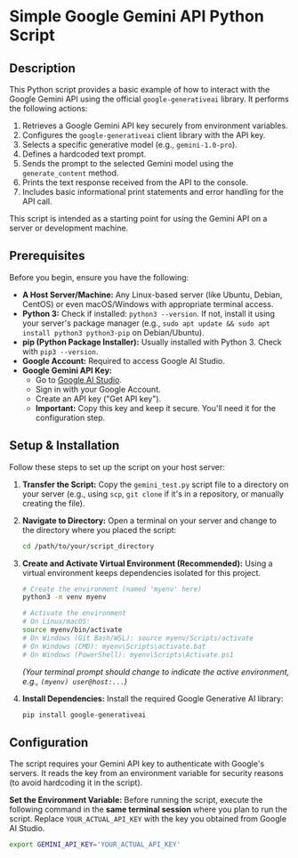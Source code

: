 # Simple Google Gemini API Python Script

## Description

This Python script provides a basic example of how to interact with the Google Gemini API using the official `google-generativeai` library. It performs the following actions:

1.  Retrieves a Google Gemini API key securely from environment variables.
2.  Configures the `google-generativeai` client library with the API key.
3.  Selects a specific generative model (e.g., `gemini-1.0-pro`).
4.  Defines a hardcoded text prompt.
5.  Sends the prompt to the selected Gemini model using the `generate_content` method.
6.  Prints the text response received from the API to the console.
7.  Includes basic informational print statements and error handling for the API call.

This script is intended as a starting point for using the Gemini API on a server or development machine.

## Prerequisites

Before you begin, ensure you have the following:

* **A Host Server/Machine:** Any Linux-based server (like Ubuntu, Debian, CentOS) or even macOS/Windows with appropriate terminal access.
* **Python 3:** Check if installed: `python3 --version`. If not, install it using your server's package manager (e.g., `sudo apt update && sudo apt install python3 python3-pip` on Debian/Ubuntu).
* **pip (Python Package Installer):** Usually installed with Python 3. Check with `pip3 --version`.
* **Google Account:** Required to access Google AI Studio.
* **Google Gemini API Key:**
    * Go to [Google AI Studio](https://aistudio.google.com/).
    * Sign in with your Google Account.
    * Create an API key ("Get API key").
    * **Important:** Copy this key and keep it secure. You'll need it for the configuration step.

## Setup & Installation

Follow these steps to set up the script on your host server:

1.  **Transfer the Script:**
    Copy the `gemini_test.py` script file to a directory on your server (e.g., using `scp`, `git clone` if it's in a repository, or manually creating the file).

2.  **Navigate to Directory:**
    Open a terminal on your server and change to the directory where you placed the script:
    ```bash
    cd /path/to/your/script_directory
    ```

3.  **Create and Activate Virtual Environment (Recommended):**
    Using a virtual environment keeps dependencies isolated for this project.
    ```bash
    # Create the environment (named 'myenv' here)
    python3 -m venv myenv

    # Activate the environment
    # On Linux/macOS:
    source myenv/bin/activate
    # On Windows (Git Bash/WSL): source myenv/Scripts/activate
    # On Windows (CMD): myenv\Scripts\activate.bat
    # On Windows (PowerShell): myenv\Scripts\Activate.ps1
    ```
    *(Your terminal prompt should change to indicate the active environment, e.g., `(myenv) user@host:...`)*

4.  **Install Dependencies:**
    Install the required Google Generative AI library:
    ```bash
    pip install google-generativeai
    ```

## Configuration

The script requires your Gemini API key to authenticate with Google's servers. It reads the key from an environment variable for security reasons (to avoid hardcoding it in the script).

**Set the Environment Variable:**
Before running the script, execute the following command in the **same terminal session** where you plan to run the script. Replace `YOUR_ACTUAL_API_KEY` with the key you obtained from Google AI Studio.

```bash
export GEMINI_API_KEY='YOUR_ACTUAL_API_KEY'
